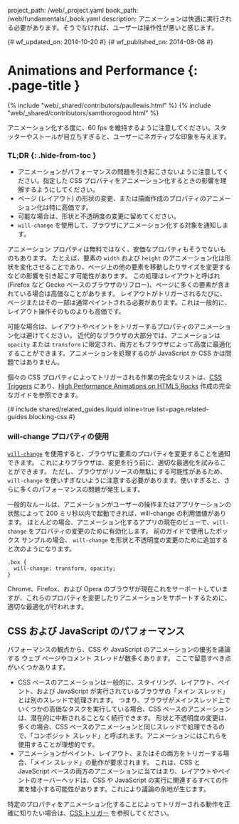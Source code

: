 project_path: /web/_project.yaml
book_path: /web/fundamentals/_book.yaml
description: アニメーションは快適に実行される必要があります。そうでなければ、ユーザーは操作性が悪いと感じます。

{# wf_updated_on: 2014-10-20 #}
{# wf_published_on: 2014-08-08 #}

# Animations and Performance {: .page-title }

{% include "web/_shared/contributors/paullewis.html" %}
{% include "web/_shared/contributors/samthorogood.html" %}


アニメーション化する度に、60 fps を維持するように注意してください。スタッターやストールが目立ちすぎると、ユーザーにネガティブな印象を与えます。

### TL;DR {: .hide-from-toc }
- アニメーションがパフォーマンスの問題を引き起こさないように注意してください。指定した CSS プロパティをアニメーション化するときの影響を理解するようにしてください。
- ページ (レイアウト) の形状の変更、または描画作成のプロパティのアニメーション化は特に高価です。
- 可能な場合は、形状と不透明度の変更に留めてください。
- <code>will-change</code> を使用して、ブラウザにアニメーション化する対象を通知します。


アニメーション プロパティは無料ではなく、安価なプロパティもそうでないものもあります。 たとえば、要素の `width` および `height` のアニメーション化は形状を変化させることであり、ページ上の他の要素を移動したりサイズを変更するなどの影響を引き起こす可能性があります。 この処理はレイアウトと呼ばれ (Firefox など Gecko ベースのブラウザのリフロー)、ページに多くの要素が含まれている場合は高価なことがあります。 レイアウトがトリガーされるたびに、ページまたはその一部は通常ペイントされる必要があります。これは一般的に、レイアウト操作そのものよりも高価です。

可能な場合は、レイアウトやペイントをトリガーするプロパティのアニメーション化は避けてください。 近代的なブラウザの大部分では、アニメーションは `opacity` または `transform` に限定され、両方ともブラウザによって高度に最適化することができます。アニメーションを処理するのが JavaScript か CSS かは問題ではありません。

個々の CSS プロパティによってトリガーされる作業の完全なリストは、[CSS Triggers](http://csstriggers.com) にあり、[High Performance Animations on HTML5 Rocks](http://www.html5rocks.com/en/tutorials/speed/high-performance-animations/) 作成の完全なガイドを参照できます。

{# include shared/related_guides.liquid inline=true list=page.related-guides.blocking-css #}

### will-change プロパティの使用

[`will-change`](http://dev.w3.org/csswg/css-will-change/) を使用すると、ブラウザに要素のプロパティを変更することを通知できます。 これによりブラウザは、変更を行う前に、適切な最適化を試みることができます。 ただし、ブラウザがリソースの無駄にする可能性があるため、`will-change` を使いすぎないように注意する必要があります。使いすぎると、さらに多くのパフォーマンスの問題が発生します。

一般的なルールは、アニメーションがユーザーの操作またはアプリケーションの状態によって 200 ミリ秒以内で起動できれば、will-change の利用価値があります。 ほとんどの場合、アニメーション化するアプリの現在のビューで、`will-change` をプロパティの変更のために有効化します。 前のガイドで使用したボックス サンプルの場合、 `will-change` を形状と不透明度の変更のために追加すると次のようになります。


    .box {
      will-change: transform, opacity;
    }
    

Chrome、Firefox、および Opera のブラウザが現在これをサーポートしていますが、これらのプロパティを変更したりアニメーションをサポートするために、適切な最適化が行われます。

## CSS および JavaScript のパフォーマンス

パフォーマンスの観点から、CSS や JavaScript のアニメーションの優劣を議論する ウェブ ページやコメント スレッドが数多くあります。 ここで留意すべき点がいくつかあります。

* CSS ベースのアニメーションは一般的に、スタイリング、レイアウト、ペイント、および JavaScript が実行されているブラウザの「メイン スレッド」とは別のスレッドで処理されます。 つまり、ブラウザがメインスレッド上でいくつかの高価なタスクを実行している場合、CSS ベースのアニメーションは、潜在的に中断されることなく続行できます。 形状と不透明度の変更は、多くの場合、CSS ベースのアニメーションと同じスレッドで処理できるので、「コンポジット スレッド」と呼ばれます。アニメーションにはこれらを使用することが理想的です。
* アニメーションがペイント、レイアウト、またはその両方をトリガーする場合、「メイン スレッド」の動作が要求されます。 これは、CSS と JavaScript ベースの両方のアニメーションに当てはまり、レイアウトやペイントのオーバーヘッドは、CSS や JavaScript の実行に関連するすべての作業を矮小する可能性があります。これにより議論の余地が生じます。

特定のプロパティをアニメーション化することによってトリガーされる動作を正確に知りたい場合は、[CSS トリガー](http://csstriggers.com) を参照してください。


